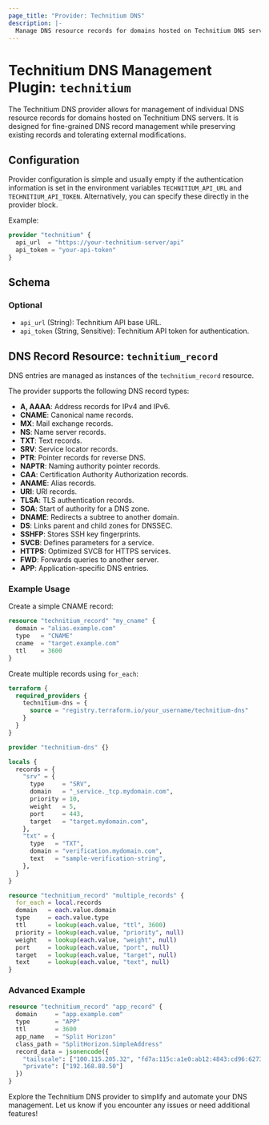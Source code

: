 ```yaml
---
page_title: "Provider: Technitium DNS"
description: |-
  Manage DNS resource records for domains hosted on Technitium DNS servers
---
```


# Technitium DNS Management Plugin: `technitium`

The Technitium DNS provider allows for management of individual DNS resource records for domains hosted on Technitium DNS servers. It is designed for fine-grained DNS record management while preserving existing records and tolerating external modifications.

## Configuration

Provider configuration is simple and usually empty if the authentication information is set in the environment variables `TECHNITIUM_API_URL` and `TECHNITIUM_API_TOKEN`. Alternatively, you can specify these directly in the provider block.

Example:

```terraform
provider "technitium" {
  api_url  = "https://your-technitium-server/api"
  api_token = "your-api-token"
}
```

## Schema

### Optional

- `api_url` (String): Technitium API base URL.
- `api_token` (String, Sensitive): Technitium API token for authentication.

## DNS Record Resource: `technitium_record`

DNS entries are managed as instances of the `technitium_record` resource.

The provider supports the following DNS record types:
- **A, AAAA**: Address records for IPv4 and IPv6.
- **CNAME**: Canonical name records.
- **MX**: Mail exchange records.
- **NS**: Name server records.
- **TXT**: Text records.
- **SRV**: Service locator records.
- **PTR**: Pointer records for reverse DNS.
- **NAPTR**: Naming authority pointer records.
- **CAA**: Certification Authority Authorization records.
- **ANAME**: Alias records.
- **URI**: URI records.
- **TLSA**: TLS authentication records.
- **SOA**: Start of authority for a DNS zone.
- **DNAME**: Redirects a subtree to another domain.
- **DS**: Links parent and child zones for DNSSEC.
- **SSHFP**: Stores SSH key fingerprints.
- **SVCB**: Defines parameters for a service.
- **HTTPS**: Optimized SVCB for HTTPS services.
- **FWD**: Forwards queries to another server.
- **APP**: Application-specific DNS entries.

### Example Usage

Create a simple CNAME record:

```terraform
resource "technitium_record" "my_cname" {
  domain = "alias.example.com"
  type   = "CNAME"
  cname  = "target.example.com"
  ttl    = 3600
}
```

Create multiple records using `for_each`:

```terraform
terraform {
  required_providers {
    technitium-dns = {
      source = "registry.terraform.io/your_username/technitium-dns"
    }
  }
}

provider "technitium-dns" {}

locals {
  records = {
    "srv" = {
      type     = "SRV",
      domain   = "_service._tcp.mydomain.com",
      priority = 10,
      weight   = 5,
      port     = 443,
      target   = "target.mydomain.com",
    },
    "txt" = {
      type   = "TXT",
      domain = "verification.mydomain.com",
      text   = "sample-verification-string",
    },
  }
}

resource "technitium_record" "multiple_records" {
  for_each = local.records
  domain   = each.value.domain
  type     = each.value.type
  ttl      = lookup(each.value, "ttl", 3600)
  priority = lookup(each.value, "priority", null)
  weight   = lookup(each.value, "weight", null)
  port     = lookup(each.value, "port", null)
  target   = lookup(each.value, "target", null)
  text     = lookup(each.value, "text", null)
}
```

### Advanced Example

```terraform
resource "technitium_record" "app_record" {
  domain     = "app.example.com"
  type       = "APP"
  ttl        = 3600
  app_name   = "Split Horizon"
  class_path = "SplitHorizon.SimpleAddress"
  record_data = jsonencode({
    "tailscale": ["100.115.205.32", "fd7a:115c:a1e0:ab12:4843:cd96:6273:cd20"],
    "private": ["192.168.88.50"]
  })
}
```

Explore the Technitium DNS provider to simplify and automate your DNS management. Let us know if you encounter any issues or need additional features!
